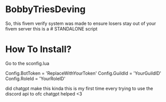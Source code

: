 # BobbyTriesDeving


So, this fivem verify system was made to ensure losers stay out of your fivem server this is a # STANDALONE script




# How To Install?

Go to the sconfig.lua

Config.BotToken = 'ReplaceWithYourToken'
Config.GuildId = 'YourGuildID'
Config.RoleId = 'YourRoleID'



 
 
 
 
 
 did chatgpt make this kinda this is my first time every trying to use the discord api to ofc chatgpt helped <3
